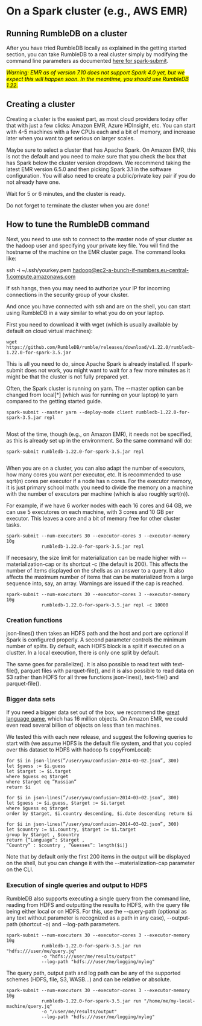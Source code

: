 # On a Spark cluster (e.g., AWS EMR)

## Running RumbleDB on a cluster

After you have tried RumbleDB locally as explained in the getting started section, you can take RumbleDB to a real cluster simply by modifying the command line parameters as documented [here for spark-submit](https://spark.apache.org/docs/latest/submitting-applications.html).

_<mark style="color:$warning;">Warning: EMR as of version 7.10 does not support Spark 4.0 yet, but we expect this will happen soon. In the meantime, you should use RumbleDB 1.22.</mark>_

## Creating a cluster

Creating a cluster is the easiest part, as most cloud providers today offer that with just a few clicks: Amazon EMR, Azure HDInsight, etc. You can start with 4-5 machines with a few CPUs each and a bit of memory, and increase later when you want to get serious on larger scales.

Maybe sure to select a cluster that has Apache Spark. On Amazon EMR, this is not the default and you need to make sure that you check the box that has Spark below the cluster version dropdown. We recommend taking the latest EMR version 6.5.0 and then picking Spark 3.1 in the software configuration. You will also need to create a public/private key pair if you do not already have one.

Wait for 5 or 6 minutes, and the cluster is ready.

Do not forget to terminate the cluster when you are done!

## How to tune the RumbleDB command

Next, you need to use ssh to connect to the master node of your cluster as the hadoop user and specifying your private key file. You will find the hostname of the machine on the EMR cluster page. The command looks like:

ssh -i \~/.ssh/yourkey.pem hadoop@ec2-a-bunch-if-numbers.eu-central-1.compute.amazonaws.com

If ssh hangs, then you may need to authorize your IP for incoming connections in the security group of your cluster.

And once you have connected with ssh and are on the shell, you can start using RumbleDB in a way similar to what you do on your laptop.

First you need to download it with wget (which is usually available by default on cloud virtual machines):

```
wget https://github.com/RumbleDB/rumble/releases/download/v1.22.0/rumbledb-1.22.0-for-spark-3.5.jar
```

This is all you need to do, since Apache Spark is already installed. If spark-submit does not work, you might want to wait for a few more minutes as it might be that the cluster is not fully prepared yet.

Often, the Spark cluster is running on yarn. The --master option can be changed from local\[\*] (which was for running on your laptop) to yarn compared to the getting started guide.

```
spark-submit --master yarn --deploy-mode client rumbledb-1.22.0-for-spark-3.5.jar repl
             
```

Most of the time, though (e.g., on Amazon EMR), it needs not be specified, as this is already set up in the environment. So the same command will do:

```
spark-submit rumbledb-1.22.0-for-spark-3.5.jar repl
             
```

When you are on a cluster, you can also adapt the number of executors, how many cores you want per executor, etc. It is recommended to use sqrt(n) cores per executor if a node has n cores. For the executor memory, it is just primary school math: you need to divide the memory on a machine with the number of executors per machine (which is also roughly sqrt(n)).

For example, if we have 6 worker nodes with each 16 cores and 64 GB, we can use 5 executores on each machine, with 3 cores and 10 GB per executor. This leaves a core and a bit of memory free for other cluster tasks.

```
spark-submit --num-executors 30 --executor-cores 3 --executor-memory 10g
             rumbledb-1.22.0-for-spark-3.5.jar repl
```

If necesasry, the size limit for materialization can be made higher with --materialization-cap or its shortcut -c (the default is 200). This affects the number of items displayed on the shells as an answer to a query. It also affects the maximum number of items that can be materialized from a large sequence into, say, an array. Warnings are issued if the cap is reached.

```
spark-submit --num-executors 30 --executor-cores 3 --executor-memory 10g
             rumbledb-1.22.0-for-spark-3.5.jar repl -c 10000
```

### Creation functions

json-lines() then takes an HDFS path and the host and port are optional if Spark is configured properly. A second parameter controls the minimum number of splits. By default, each HDFS block is a split if executed on a clustter. In a local execution, there is only one split by default.

The same goes for parallelize(). It is also possible to read text with text-file(), parquet files with parquet-file(), and it is also possible to read data on S3 rather than HDFS for all three functions json-lines(), text-file() and parquet-file().

### Bigger data sets

If you need a bigger data set out of the box, we recommend the [great language game](http://lars.yencken.org/datasets/languagegame/), which has 16 million objects. On Amazon EMR, we could even read several billion of objects on less than ten machines.

We tested this with each new release, and suggest the following queries to start with (we assume HDFS is the default file system, and that you copied over this dataset to HDFS with hadoop fs copyFromLocal):

```
for $i in json-lines(”/user/you/confusion−2014−03−02.json”, 300)
let $guess := $i.guess
let $target := $i.target
where $guess eq $target
where $target eq ”Russian”
return $i

for $i in json-lines(”/user/you/confusion−2014−03−02.json”, 300)
let $guess := $i.guess, $target := $i.target
where $guess eq $target
order by $target, $i.country descending, $i.date descending return $i

for $i in json-lines(”/user/you/confusion−2014−03−02.json”, 300)
let $country := $i.country, $target := $i.target
group by $target , $country
return {”Language”: $target ,
”Country” : $country , ”Guesses”: length($i)}
```

Note that by default only the first 200 items in the output will be displayed on the shell, but you can change it with the --materialization-cap parameter on the CLI.

### Execution of single queries and output to HDFS

RumbleDB also supports executing a single query from the command line, reading from HDFS and outputting the results to HDFS, with the query file being either local or on HDFS. For this, use the --query-path (optional as any text without parameter is recognized as a path in any case), --output-path (shortcut -o) and --log-path parameters.

```
spark-submit --num-executors 30 --executor-cores 3 --executor-memory 10g
             rumbledb-1.22.0-for-spark-3.5.jar run "hdfs:///user/me/query.jq"
             -o "hdfs:///user/me/results/output"
             --log-path "hdfs:///user/me/logging/mylog"
```

The query path, output path and log path can be any of the supported schemes (HDFS, file, S3, WASB...) and can be relative or absolute.

```
spark-submit --num-executors 30 --executor-cores 3 --executor-memory 10g
             rumbledb-1.22.0-for-spark-3.5.jar run "/home/me/my-local-machine/query.jq"
             -o "/user/me/results/output"
             --log-path "hdfs:///user/me/logging/mylog"
```
